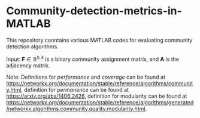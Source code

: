 # Community-detection-metrics-in-MATLAB
This repository conntains various MATLAB codes for evaluating community detection algorithms.

Input: $\mathbf{F}\in\mathbb{B}^{n,k}$ is a binary community assignment matrix, and $\mathbf{A}$ is the adjacency matrix.

Note: Definitions for _performance_ and _coverage_ can be found at https://networkx.org/documentation/stable/reference/algorithms/community.html, definition for _permanence_ can be found at https://arxiv.org/abs/1406.2426, definition for modularity can be found at https://networkx.org/documentation/stable/reference/algorithms/generated/networkx.algorithms.community.quality.modularity.html.

